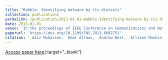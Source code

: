 ```yaml
---
title: "Babble: Identifying malware by its dialects"
collection: publications
permalink: /publication/2013-01-01-Babble-Identifying-malware-by-its-dialects
date: 2013-01-01
venue: 'In the proceedings of IEEE Conference on Communications and Network Security, CNS 2013, National Harbor, MD, USA, October 14-16, 2013'
paperurl: 'https://doi.org/10.1109/CNS.2013.6682751'
citation: ' Aziz Mohaisen,  Omar Alrawi,  Andrew West,  Allison Mankin, &quot;Babble: Identifying malware by its dialects.&quot; In the proceedings of IEEE Conference on Communications and Network Security, CNS 2013, National Harbor, MD, USA, October 14-16, 2013, 2013.'
---
```

[Access paper here](https://doi.org/10.1109/CNS.2013.6682751){:target="_blank"}
